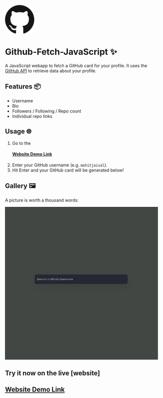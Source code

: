 ![GithubFetch-Icon](favicon.png)

# Github-Fetch-JavaScript ✨

A JavaScript webapp to fetch a GitHub card for your profile. It uses the [GitHub API](https://docs.github.com/rest) to retrieve data about your profile.

## Features 📦

* Username
* Bio
* Followers / Following / Repo count
* Individual repo links

## Usage 🌐

1. Go to the <a href="https://githubfetchjs.netlify.app/"><h4>Website Demo Link</h4></a>
2. Enter your GitHub username (e.g. `mohitjaisal`).
3. Hit Enter and your GitHub card will be generated below!

## Gallery 🖼️

A picture is worth a thousand words:

![GithubFetch-Demo](GithubFetch-Demo.gif)

## Try it now on the live [website]<a href="https://githubfetchjs.netlify.app/"><h4>Website Demo Link</h4></a>
